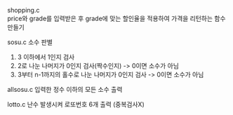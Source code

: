 shopping.c <br>
price와 grade를 입력받은 후 grade에 맞는 할인율을 적용하여 가격을 리턴하는 함수 만들기

sosu.c
소수 판별
1.   3 이하에서 1인지 검사
2.   2로 나눈 나머지가 0인지 검사(짝수인지) -> 0이면 소수가 아님
3.   3부터 n-1까지의 홀수로 나눈 나머지가 0인지 검사 -> 0이면 소수가 아님

allsosu.c
입력한 정수 이하의 모든 소수 출력

lotto.c
난수 발생시켜 로또번호 6개 출력 (중복검사X)
